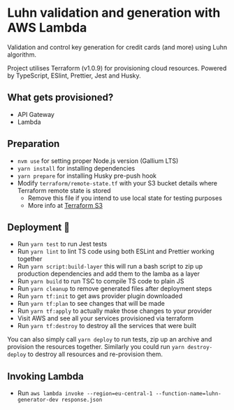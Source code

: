 # Luhn validation and generation with AWS Lambda

Validation and control key generation for credit cards (and more) using Luhn algorithm.

Project utilises Terraform (v1.0.9) for provisioning cloud resources. Powered by TypeScript, ESlint, Prettier, Jest and Husky.

## What gets provisioned?

- API Gateway
- Lambda

## Preparation

- `nvm use` for setting proper Node.js version (Gallium LTS)
- `yarn install` for installing dependencies
- `yarn prepare` for installing Husky pre-push hook
- Modify `terraform/remote-state.tf` with your S3 bucket details where Terraform remote state is stored
  - Remove this file if you intend to use local state for testing purposes
  - More info at [Terraform S3](https://www.terraform.io/docs/language/settings/backends/s3.html)

## Deployment 🚀

- Run `yarn test` to run Jest tests
- Run `yarn lint` to lint TS code using both ESLint and Prettier working together
- Run `yarn script:build-layer` this will run a bash script to zip up production dependencies and add them to the lamba as a layer
- Run `yarn build` to run TSC to compile TS code to plain JS
- Run `yarn cleanup` to remove generated files after deployment steps
- Run `yarn tf:init` to get aws provider plugin downloaded
- Run `yarn tf:plan` to see changes that will be made
- Run `yarn tf:apply` to actually make those changes to your provider
- Visit AWS and see all your services provisioned via terraform
- Run `yarn tf:destroy` to destroy all the services that were built

You can also simply call `yarn deploy` to run tests, zip up an archive and provision the resources together. Similarly you could run `yarn destroy-deploy` to destroy all resources and re-provision them.

## Invoking Lambda

- Run `aws lambda invoke --region=eu-central-1 --function-name=luhn-generator-dev response.json`
